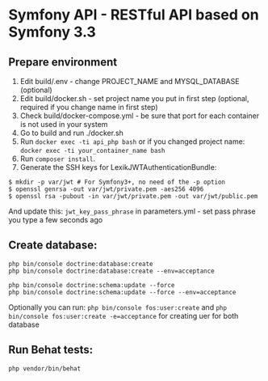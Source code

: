 Symfony API - RESTful API based on Symfony 3.3
=============

## Prepare environment
1. Edit build/.env - change PROJECT_NAME and MYSQL_DATABASE (optional)
2. Edit build/docker.sh - set project name you put in first step (optional, required if you change name in first step)
3. Check build/docker-compose.yml - be sure that port for each container is not used in your system
4. Go to build and run ./docker.sh
5. Run `docker exec -ti api_php bash` or if you changed project name: `docker exec -ti your_container_name bash`
6. Run `composer install`.
7. Generate the SSH keys for LexikJWTAuthenticationBundle:

````
$ mkdir -p var/jwt # For Symfony3+, no need of the -p option
$ openssl genrsa -out var/jwt/private.pem -aes256 4096
$ openssl rsa -pubout -in var/jwt/private.pem -out var/jwt/public.pem
````
And update this: ``jwt_key_pass_phrase`` in parameters.yml - set pass phrase you type a few seconds ago

## Create database:
````
php bin/console doctrine:database:create
php bin/console doctrine:database:create --env=acceptance

php bin/console doctrine:schema:update --force
php bin/console doctrine:schema:update --force --env=acceptance
````

Optionally you can run:
`php bin/console fos:user:create` and `php bin/console fos:user:create -e=acceptance` for creating uer for both database

## Run Behat tests:
`php vendor/bin/behat`